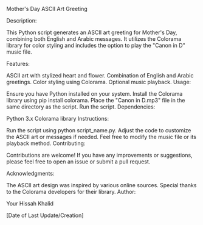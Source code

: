 Mother's Day ASCII Art Greeting

Description:

This Python script generates an ASCII art greeting for Mother's Day, combining both English and Arabic messages. It utilizes the Colorama library for color styling and includes the option to play the "Canon in D" music file.

Features:

ASCII art with stylized heart and flower.
Combination of English and Arabic greetings.
Color styling using Colorama.
Optional music playback.
Usage:

Ensure you have Python installed on your system.
Install the Colorama library using pip install colorama.
Place the "Canon in D.mp3" file in the same directory as the script.
Run the script.
Dependencies:

Python 3.x
Colorama library
Instructions:

Run the script using python script_name.py.
Adjust the code to customize the ASCII art or messages if needed.
Feel free to modify the music file or its playback method.
Contributing:

Contributions are welcome! If you have any improvements or suggestions, please feel free to open an issue or submit a pull request.

Acknowledgments:

The ASCII art design was inspired by various online sources.
Special thanks to the Colorama developers for their library.
Author:

Your Hissah Khalid 


[Date of Last Update/Creation]
